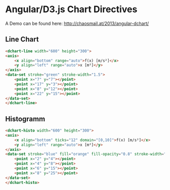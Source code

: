 Angular/D3.js Chart Directives
==============================

A Demo can be found here: http://chaosmail.at/2013/angular-dchart/

Line Chart
----------

```html
<dchart-line width="600" height="300">
<axis>
    <x align="bottom" range="auto">f(x) [m/s²]</x>
    <y align="left" range="auto">x [m²]</y>
</axis>
<data-set stroke="green" stroke-width="1.5">
    <point x="7" y="7"></point>
    <point x="17" y="3"></point>
    <point x="8" y="12"></point>
    <point x="22" y="15"></point>
</data-set>
</dchart-line>
```
Histogramm
----------

```html
<dchart-histo width="600" height="300">
<axis>
    <x align="bottom" ticks="12" domain="[0,10]">f(x) [m/s²]</x>
    <y align="left" range="auto">x [m²]</y>
</axis>
<data-set stroke="blue" fill="orange" fill-opacity="0.8" stroke-width="0.5">
    <point x="2" y="4"></point>
    <point x="4" y="8"></point>
    <point x="6" y="15"></point>
    <point x="8" y="25"></point>
</data-set>
</dchart-histo>
```